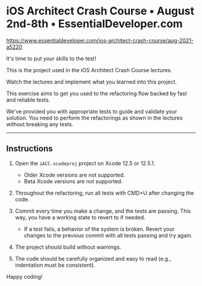 # iOS Architect Crash Course • August 2nd-8th • EssentialDeveloper.com

https://www.essentialdeveloper.com/ios-architect-crash-course/aug-2021-a5220

It's time to put your skills to the test!

This is the project used in the iOS Architect Crash Course lectures.

Watch the lectures and implement what you learned into this project.

This exercise aims to get you used to the refactoring flow backed by fast and reliable tests.

We've provided you with appropriate tests to guide and validate your solution. You need to perform the refactorings as shown in the lectures without breaking any tests.

---

## Instructions

1) Open the `iACC.xcodeproj` project on Xcode 12.5 or 12.5.1.

	- Older Xcode versions are not supported.
	- Beta Xcode versions are not supported.

2) Throughout the refactoring, run all tests with CMD+U after changing the code.

3) Commit every time you make a change, and the tests are passing. This way, you have a working state to revert to if needed.

	- If a test fails, a behavior of the system is broken. Revert your changes to the previous commit with all tests passing and try again.

4) The project should build without warnings.

5) The code should be carefully organized and easy to read (e.g., indentation must be consistent).

Happy coding!
